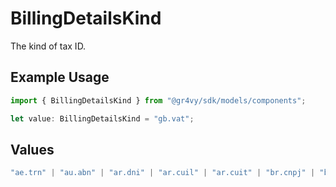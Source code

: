 # BillingDetailsKind

The kind of tax ID.

## Example Usage

```typescript
import { BillingDetailsKind } from "@gr4vy/sdk/models/components";

let value: BillingDetailsKind = "gb.vat";
```

## Values

```typescript
"ae.trn" | "au.abn" | "ar.dni" | "ar.cuil" | "ar.cuit" | "br.cnpj" | "br.cpf" | "ca.bn" | "ca.gst_hst" | "ca.pst_bc" | "ca.pst_mb" | "ca.pst_sk" | "ca.qst" | "ch.vat" | "cl.tin" | "es.cif" | "eu.vat" | "gb.vat" | "hk.br" | "id.nik" | "id.npwp" | "in.gst" | "jp.cn" | "jp.rn" | "kr.brn" | "li.uid" | "mx.curp" | "my.frp" | "my.itn" | "my.nric" | "my.sst" | "no.vat" | "nz.gst" | "ph.tin" | "ru.inn" | "ru.kpp" | "sa.vat" | "sg.gst" | "sg.uen" | "th.id" | "th.vat" | "tw.vat" | "us.ein" | "za.vat"
```